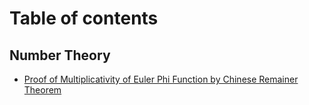 # Table of contents

## Number Theory

* [Proof of Multiplicativity of Euler Phi Function by Chinese Remainer Theorem](README.md)
